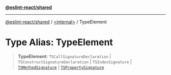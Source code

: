 [**@eslint-react/shared**](../../README.md)

***

[@eslint-react/shared](../../README.md) / [\<internal\>](../README.md) / TypeElement

# Type Alias: TypeElement

> **TypeElement**: `TSCallSignatureDeclaration` \| `TSConstructSignatureDeclaration` \| `TSIndexSignature` \| [`TSMethodSignature`](TSMethodSignature.md) \| [`TSPropertySignature`](TSPropertySignature.md)
